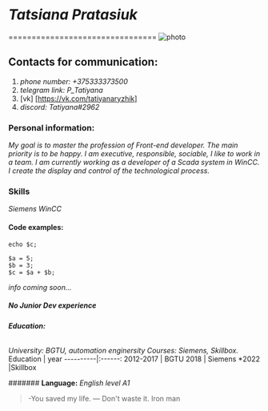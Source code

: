 # ***Tatsiana Pratasiuk***
================================
![photo](/Users/tanya/Desktop)

## **Contacts for communication:**
1. _phone number: +375333373500_
2. _telegram link: P_Tatiyana_ 
3. [vk] [https://vk.com/tatiyanaryzhik]
4. _discord: Tatiyana#2962_


### **Personal information:**
_My goal is to master the profession of Front-end developer. The main priority is to be happy. I am executive, responsible, sociable, I like to work in a team. I am currently working as a developer of a Scada system in WinCC. I create the display and control of the technological process._


### **Skills**
_Siemens WinCC_


#### **Code examples:**
`echo $c;`
```
$a = 5;
$b = 3;
$c = $a + $b; 
```
_info coming soon..._


##### **No Junior Dev experience**


###### **Education:**
_University: BGTU, automation enginersity_
_Courses: Siemens, Skillbox._
Education | year
----------|:------:
2012-2017 | BGTU
2018      | Siemens
\*2022      |Skillbox

####### **Language:**
_English level A1_
> -You saved my life.
>— Don't waste it.
>Iron man